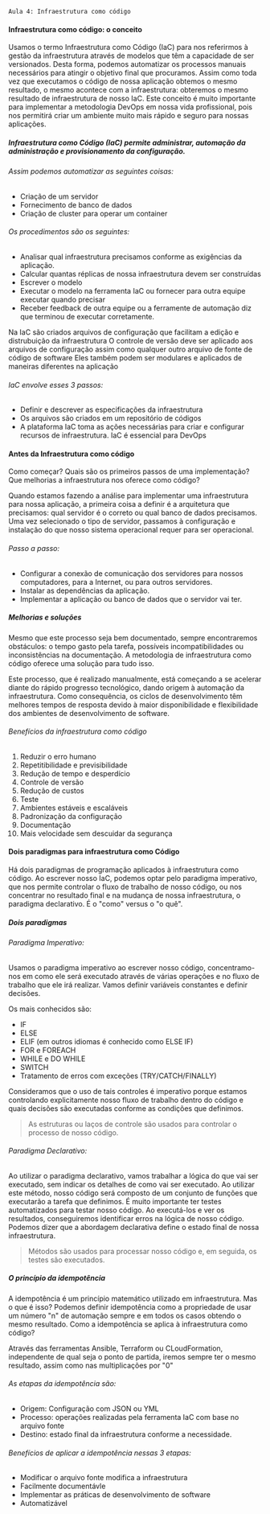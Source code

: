     Aula 4: Infraestrutura como código

#### Infraestrutura como código: o conceito

Usamos o termo Infraestrutura como Código (IaC) para nos referirmos à gestão da infraestrutura através de modelos que têm a capacidade de ser versionados. Desta forma, podemos automatizar os processos manuais necessários para atingir o objetivo final que procuramos.
Assim como toda vez que executamos o código de nossa aplicação obtemos o mesmo resultado, o mesmo acontece com a infraestrutura: obteremos o mesmo resultado de infraestrutura de nosso IaC. Este conceito é muito importante para implementar a metodologia DevOps em nossa vida profissional, pois nos permitirá criar um ambiente muito mais rápido e seguro para nossas aplicações.

##### Infraestrutura como Código (IaC) permite administrar, automação da administração e provisionamento da configuração.

###### Assim podemos automatizar as seguintes coisas:
- Criação de um servidor
- Fornecimento de banco de dados
- Criação de cluster para operar um container

###### Os procedimentos são os seguintes:

- Analisar qual infraestrutura precisamos conforme as exigências da aplicação.
- Calcular quantas réplicas de nossa infraestrutura devem ser construídas
- Escrever o modelo
- Executar o modelo na ferramenta IaC ou fornecer para outra equipe executar quando precisar
- Receber feedback de outra equipe ou a ferramente de automação diz que terminou de executar corretamente.

Na IaC são criados arquivos de configuração que facilitam a edição e distrubuição da infraestrutura
O controle de versão deve ser aplicado aos arquivos de configuração assim como qualquer outro arquivo de fonte de código de software
Eles também podem ser modulares e aplicados de maneiras diferentes na aplicação
###### IaC envolve esses 3 passos:
- Definir e descrever as especificações da infraestrutura
- Os arquivos são criados em um repositório de códigos
- A plataforma IaC toma as ações necessárias para criar e configurar recursos de infraestrutura.
IaC é essencial para DevOps

#### Antes da Infraestrutura como código

Como começar? Quais são os primeiros passos de uma implementação? Que melhorias a infraestrutura nos oferece como código?

Quando estamos fazendo a análise para implementar uma infraestrutura para nossa aplicação, a primeira coisa a definir é a arquitetura que precisamos: qual servidor é o correto ou qual banco de dados precisamos. Uma vez selecionado o tipo de servidor, passamos à configuração e instalação do que nosso sistema operacional requer para ser operacional.

###### Passo a passo:

- Configurar a conexão de comunicação dos servidores para nossos computadores, para a Internet, ou para outros servidores.
- Instalar as dependências da aplicação.
- Implementar a aplicação ou banco de dados que o servidor vai ter.

##### Melhorias e soluções
Mesmo que este processo seja bem documentado, sempre encontraremos obstáculos: o tempo gasto pela tarefa, possíveis incompatibilidades ou inconsistências na documentação. A metodologia de infraestrutura como código oferece uma solução para tudo isso.

Este processo, que é realizado manualmente, está começando a se acelerar diante do rápido progresso tecnológico, dando origem à automação da infraestrutura. Como consequência, os ciclos de desenvolvimento têm melhores tempos de resposta devido à maior disponibilidade e flexibilidade dos ambientes de desenvolvimento de software.

###### Benefícios da infraestrutura como código
1. Reduzir o erro humano
2. Repetitibilidade e previsibilidade
3. Redução de tempo e desperdício
4. Controle de versão
5. Redução de custos
6. Teste
7. Ambientes estáveis e escaláveis
8. Padronização da configuração
9. Documentação
10. Mais velocidade sem descuidar da segurança

#### Dois paradigmas para infraestrutura como Código

Há dois paradigmas de programação aplicados à infraestrutura como código. Ao escrever nosso IaC, podemos optar pelo paradigma imperativo, que nos permite controlar o fluxo de trabalho de nosso código, ou nos concentrar no resultado final e na mudança de nossa infraestrutura, o paradigma declarativo. É o "como" versus o "o quê".

##### Dois paradigmas

###### Paradigma Imperativo:
Usamos o paradigma imperativo ao escrever nosso código, concentramo-nos em como ele será executado através de várias operações e no fluxo de trabalho que ele irá realizar. Vamos definir variáveis constantes e definir decisões. 

Os mais conhecidos são:
- IF 
- ELSE 
- ELIF (em outros idiomas é conhecido como ELSE IF) 
- FOR e FOREACH
- WHILE e DO WHILE 
- SWITCH
- Tratamento de erros com exceções (TRY/CATCH/FINALLY)

Consideramos que o uso de tais controles é imperativo porque estamos controlando explicitamente nosso fluxo de trabalho dentro do código e quais decisões são executadas conforme as condições que definimos.

>As estruturas ou laços de controle são usados para controlar o processo de nosso código.


###### Paradigma Declarativo:
Ao utilizar o paradigma declarativo, vamos trabalhar a lógica do que vai ser executado, sem indicar os detalhes de como vai ser executado. Ao utilizar este método, nosso código será composto de um conjunto de funções que executarão a tarefa que definimos. É muito importante ter testes automatizados para testar nosso código. Ao executá-los e ver os resultados, conseguiremos identificar erros na lógica de nosso código. Podemos dizer que a abordagem declarativa define o estado final de nossa infraestrutura.

>Métodos são usados para processar nosso código e, em seguida, os testes são executados.

##### O princípio da idempotência

A idempotência é um princípio matemático utilizado em infraestrutura. Mas o que é isso? Podemos definir idempotência como a propriedade de usar um número "n" de automação sempre e em todos os casos obtendo o mesmo resultado. Como a idempotência se aplica à infraestrutura como código?

Através das ferramentas Ansible, Terraform ou CLoudFormation, independente de qual seja o ponto de partida, iremos sempre ter o mesmo resultado, assim como nas multiplicações por "0"

###### As etapas da idempotência são: 
- Origem: Configuração com JSON ou YML
- Processo: operações realizadas pela ferramenta IaC com base no arquivo fonte
- Destino: estado final da infraestrutura conforme a necessidade.

###### Benefícios de aplicar a idempotência nessas 3 etapas:
- Modificar o arquivo fonte modifica a infraestrutura
- Facilmente documentávle
- Implementar as práticas de desenvolvimento de software
- Automatizável